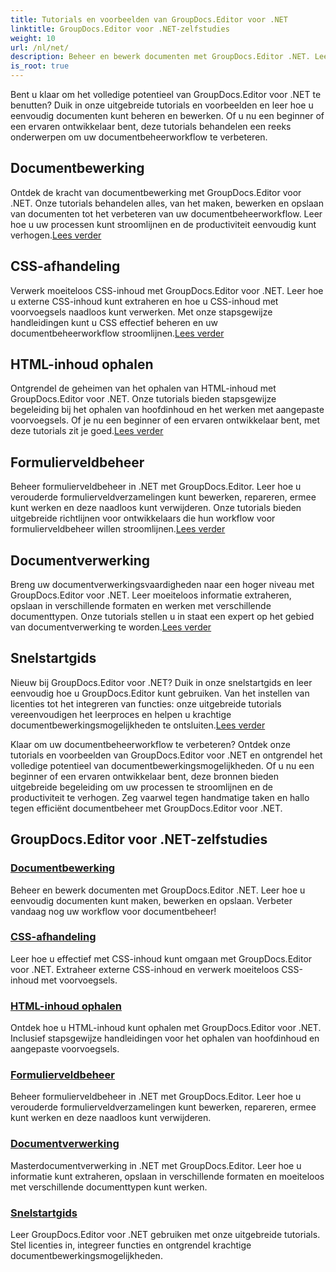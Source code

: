 ```yaml
---
title: Tutorials en voorbeelden van GroupDocs.Editor voor .NET
linktitle: GroupDocs.Editor voor .NET-zelfstudies
weight: 10
url: /nl/net/
description: Beheer en bewerk documenten met GroupDocs.Editor .NET. Leer documentverwerking, documentbewerking, ophalen van HTML-inhoud, beheer van formuliervelden en meer!
is_root: true
---
```


Bent u klaar om het volledige potentieel van GroupDocs.Editor voor .NET te benutten? Duik in onze uitgebreide tutorials en voorbeelden en leer hoe u eenvoudig documenten kunt beheren en bewerken. Of u nu een beginner of een ervaren ontwikkelaar bent, deze tutorials behandelen een reeks onderwerpen om uw documentbeheerworkflow te verbeteren.

## Documentbewerking

 Ontdek de kracht van documentbewerking met GroupDocs.Editor voor .NET. Onze tutorials behandelen alles, van het maken, bewerken en opslaan van documenten tot het verbeteren van uw documentbeheerworkflow. Leer hoe u uw processen kunt stroomlijnen en de productiviteit eenvoudig kunt verhogen.[Lees verder](./document-editing/)

## CSS-afhandeling

 Verwerk moeiteloos CSS-inhoud met GroupDocs.Editor voor .NET. Leer hoe u externe CSS-inhoud kunt extraheren en hoe u CSS-inhoud met voorvoegsels naadloos kunt verwerken. Met onze stapsgewijze handleidingen kunt u CSS effectief beheren en uw documentbeheerworkflow stroomlijnen.[Lees verder](./css-handling/)

## HTML-inhoud ophalen

Ontgrendel de geheimen van het ophalen van HTML-inhoud met GroupDocs.Editor voor .NET. Onze tutorials bieden stapsgewijze begeleiding bij het ophalen van hoofdinhoud en het werken met aangepaste voorvoegsels. Of je nu een beginner of een ervaren ontwikkelaar bent, met deze tutorials zit je goed.[Lees verder](./html-content-retrieval/)

## Formulierveldbeheer

 Beheer formulierveldbeheer in .NET met GroupDocs.Editor. Leer hoe u verouderde formulierveldverzamelingen kunt bewerken, repareren, ermee kunt werken en deze naadloos kunt verwijderen. Onze tutorials bieden uitgebreide richtlijnen voor ontwikkelaars die hun workflow voor formulierveldbeheer willen stroomlijnen.[Lees verder](./form-field-management/)

## Documentverwerking

 Breng uw documentverwerkingsvaardigheden naar een hoger niveau met GroupDocs.Editor voor .NET. Leer moeiteloos informatie extraheren, opslaan in verschillende formaten en werken met verschillende documenttypen. Onze tutorials stellen u in staat een expert op het gebied van documentverwerking te worden.[Lees verder](./document-processing/)

## Snelstartgids

Nieuw bij GroupDocs.Editor voor .NET? Duik in onze snelstartgids en leer eenvoudig hoe u GroupDocs.Editor kunt gebruiken. Van het instellen van licenties tot het integreren van functies: onze uitgebreide tutorials vereenvoudigen het leerproces en helpen u krachtige documentbewerkingsmogelijkheden te ontsluiten.[Lees verder](./quick-start-guide/)

Klaar om uw documentbeheerworkflow te verbeteren? Ontdek onze tutorials en voorbeelden van GroupDocs.Editor voor .NET en ontgrendel het volledige potentieel van documentbewerkingsmogelijkheden. Of u nu een beginner of een ervaren ontwikkelaar bent, deze bronnen bieden uitgebreide begeleiding om uw processen te stroomlijnen en de productiviteit te verhogen. Zeg vaarwel tegen handmatige taken en hallo tegen efficiënt documentbeheer met GroupDocs.Editor voor .NET.
## GroupDocs.Editor voor .NET-zelfstudies 
### [Documentbewerking](./document-editing/)
Beheer en bewerk documenten met GroupDocs.Editor .NET. Leer hoe u eenvoudig documenten kunt maken, bewerken en opslaan. Verbeter vandaag nog uw workflow voor documentbeheer!
### [CSS-afhandeling](./css-handling/)
Leer hoe u effectief met CSS-inhoud kunt omgaan met GroupDocs.Editor voor .NET. Extraheer externe CSS-inhoud en verwerk moeiteloos CSS-inhoud met voorvoegsels.
### [HTML-inhoud ophalen](./html-content-retrieval/)
Ontdek hoe u HTML-inhoud kunt ophalen met GroupDocs.Editor voor .NET. Inclusief stapsgewijze handleidingen voor het ophalen van hoofdinhoud en aangepaste voorvoegsels.
### [Formulierveldbeheer](./form-field-management/)
Beheer formulierveldbeheer in .NET met GroupDocs.Editor. Leer hoe u verouderde formulierveldverzamelingen kunt bewerken, repareren, ermee kunt werken en deze naadloos kunt verwijderen.
### [Documentverwerking](./document-processing/)
Masterdocumentverwerking in .NET met GroupDocs.Editor. Leer hoe u informatie kunt extraheren, opslaan in verschillende formaten en moeiteloos met verschillende documenttypen kunt werken.
### [Snelstartgids](./quick-start-guide/)
Leer GroupDocs.Editor voor .NET gebruiken met onze uitgebreide tutorials. Stel licenties in, integreer functies en ontgrendel krachtige documentbewerkingsmogelijkheden.